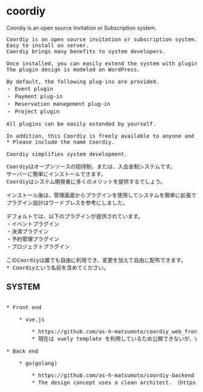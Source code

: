 # coordiy
Coordiy is an open source Invitation or Subscription system.

<pre>
Coordiy is an open source invitation or subscription system.
Easy to install on server.
Coordiy brings many benefits to system developers.

Once installed, you can easily extend the system with plugins from the administration screen.
The plugin design is modeled on WordPress.

By default, the following plug-ins are provided.
・ Event plugin
・ Payment plug-in
・ Reservation management plug-in
・ Project plugin

All plugins can be easily extended by yourself.

In addition, this Coordiy is freely available to anyone and can be freely distributed with modifications.
* Please include the name Coordiy.

Coordiy simplifies system development.
</pre>


<pre>
Coordiyはオープンソースの招待制、または、入会金制システムです。
サーバーに簡単にインストールできます。
Coordiyはシステム開発者に多くのメリットを提供するでしょう。

インストール後は、管理画面からプラグインを使用してシステムを簡単に拡張できる上、プラグインは拡張性に優れています。
プラグイン設計はワードプレスを参考にしました。

デフォルトでは、以下のプラグインが提供されています。
・イベントプラグイン
・決済プラグイン
・予約管理プラグイン
・プロジェクトプラグイン

このCoordiyは誰でも自由に利用でき、変更を加えて自由に配布できます。
* Coordiyという名前を含めてください。
</pre>



## SYSTEM

<pre>

* Front end

    * vue.js

        * https://github.com/as-h-matsumoto/coordiy_web_front
        * 現在は vuely template を利用しているため公開できないが、Vue MDB(Vue Bootstrap with Material Design) に置き換える予定。

* Back end 

    * go(golang)

        * https://github.com/as-h-matsumoto/coordiy-backend
        * The design concept uses a clean architect.　（https://github.com/bxcodec/go-clean-arch）



</pre>

